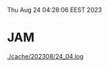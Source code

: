 Thu Aug 24 04:28:06 EEST 2023
# JAM
<a href='./cache/202308/24_04.log'>./cache/202308/24_04.log</a>
